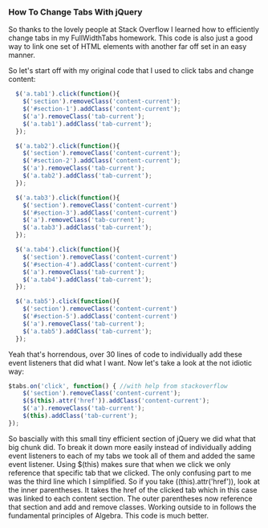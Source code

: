 ### How To Change Tabs With jQuery

So thanks to the lovely people at Stack Overflow I learned how to efficiently change tabs in my FullWidthTabs homework. This code is also just a good way to link one set of HTML elements with another far off set in an easy manner.  

So let's start off with my original code that I used to click tabs and change content:  

```javascript
  $('a.tab1').click(function(){
    $('section').removeClass('content-current');
    $('#section-1').addClass('content-current');
    $('a').removeClass('tab-current');
    $('a.tab1').addClass('tab-current');
  });

  $('a.tab2').click(function(){
    $('section').removeClass('content-current');
    $('#section-2').addClass('content-current');
    $('a').removeClass('tab-current');
    $('a.tab2').addClass('tab-current');
  });

  $('a.tab3').click(function(){
    $('section').removeClass('content-current')
    $('#section-3').addClass('content-current')
    $('a').removeClass('tab-current');
    $('a.tab3').addClass('tab-current');
  });

  $('a.tab4').click(function(){
    $('section').removeClass('content-current')
    $('#section-4').addClass('content-current')
    $('a').removeClass('tab-current');
    $('a.tab4').addClass('tab-current');
  });

  $('a.tab5').click(function(){
    $('section').removeClass('content-current')
    $('#section-5').addClass('content-current')
    $('a').removeClass('tab-current');
    $('a.tab5').addClass('tab-current');
  });
```

Yeah that's horrendous, over 30 lines of code to individually add these event listeners that did what I want. Now let's take a look at the not idiotic way:  

```javascript
$tabs.on('click', function() { //with help from stackoverflow
    $('section').removeClass('content-current');
    $($(this).attr('href')).addClass('content-current');
    $('a').removeClass('tab-current');
    $(this).addClass('tab-current');
});
```
So bascially with this small tiny efficient section of jQuery we did what that big chunk did. To break it down more easily instead of individually adding event listeners to each of my tabs we took all of them and added the same event listener. Using $(this) makes sure that when we click we only reference that specific tab that we clicked. The only confusing part to me was the third line which I simplified. So if you take $($(this).attr('href')), look at the inner parentheses. It takes the href of the clicked tab which in this case was linked to each content section. The outer parentheses now reference that section and add and remove classes. Working outside to in follows the fundamental principles of Algebra. This code is much better.  
